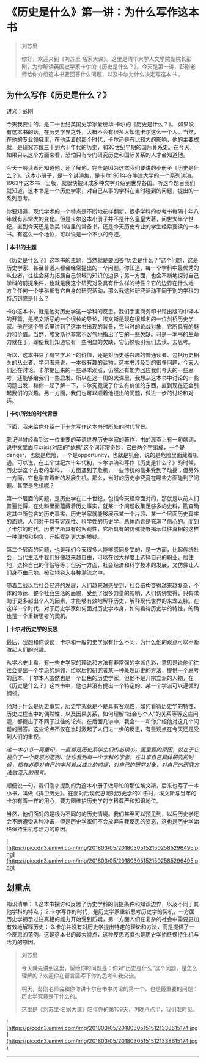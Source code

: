 # 《历史是什么》第一讲：为什么写作这本书

> 刘苏里
> 
> 你好，欢迎来到《刘苏里·名家大课》。这里是清华大学人文学院副院长彭刚，为你解读英国史学家卡尔的《历史是什么？》。今天是第一讲，彭刚老师给你介绍这本书要回答什么问题，以及卡尔为什么决定写这本书 。

## 为什么写作《历史是什么？》

讲义：彭刚

今天我要讲的，是二十世纪英国史学家爱德华·卡尔的《历史是什么？》。 如果没有这本书的话，在历史学界之外，大概不会有很多人知道卡尔这么一个人。当然，在他的专业领域里，在他活着的那个时代，卡尔还是有比较大的影响，他的主要成就，是研究苏俄三十到六十年代的历史，和20世纪早期的国际关系史。在今天，如果只从这个方面来看，恐怕只有专门研究历史和国际关系的人才会知道他。

今天一般读者还知道他，还了解他，完全是因为这本我们要讲的小册子《历史是什么？》。这本小册子，是一个讲演集，是卡尔1961年在牛津大学的一个系列讲演。1963年这本书一出版，就很快被译成多种文字介绍到世界各国。听这个题目我们就知道，这本书是一个历史学家，对自己从事的学科在当时碰到的问题，提出的一系列思考。

你要知道，现代学术的一个特点是不断地花样翻新，很多学科的参考书每隔十年八年就有非常大的变化。但是卡尔这本小册子并不是什么皇皇大著，问世大半个世纪，直到今天还是欧美书店里的常备书，还是今天历史专业的学生经常要读的一本书。有这么一个地位，可以说是一个不小的奇迹。

 **| 本书的主题**

《历史是什么？》这本书的主题，当然就是要回答“历史是什么？”这个问题，这是历史学家、甚至普通人都会经常提出的一个问题。你知道，每一个学科中最优秀的从业者，往往会努力拓展自己领域的知识的边界；另一方面，也会不断地探讨自己学科的前提条件，也就是我这个研究对象具有什么样的特性？它的边界在什么地方？任何一个学科都有它自身的研究活动，那么我这种研究活动不同于别的学科的特点到底是什么？

卡尔这本书，就是他对历史学这一学科的反思。我们手里商务印书馆出版的中译本的开篇，是埃文斯写的一个很长的导论，埃文斯是现在很知名的一位剑桥历史学家。他在这个导论里讲到了这本书出现的背景，它当时的论战对象，它所具有的魅力和价值。当然，埃文斯也非常不客气地指出了它的一些欠缺。可是一本书的生命力就在于，即便我们知道它有一些明显的欠缺，它仍然吸引我们去读、去思考。

所以，这本书除了有它学术上的价值，还是对历史感兴趣的普通读者、包括历史相关的从业者、学习者来说，一本很有趣的读物。这本书涉及到的很多问题，今天人们还在讨论。卡尔提出来的一些基本观点，仍然还有能力回应我们今天的一些思考，还能够给我们一些启发。所以在这一周的大课里，我想从这本书中讨论的一些问题出发，和你一起了解一下，卡尔究竟说了什么有价值的东西，直到现在还会引起我们的兴趣。另一方面，我们也可以顺着他提出的问题，做进一步的讨论和对话。

 **| 卡尔所处的时代背景**

下面，我来给你介绍一下卡尔写作这本书时所处的时代背景。

我记得曾经看到过一位重要的英语世界历史学家的著作，书的扉页上有一句献词，说中文里面与crisis对应的“危机”这个词非常奇妙，它由两个字组成，一个是danger，也就是危险，一个是opportunity，也就是机会，说的是危险里面藏着机遇。可以说，在上个世纪六十年代初，卡尔讲演和写作《历史是什么？》的时候，历史学这个古老的学科，一方面遇到了危机，一些传统的信条受到了动摇；但另外一方面，它也孕育着新的发展生机。那么，当时的历史学究竟在哪些方面碰到了问题、甚至是危机呢？

第一个层面的问题，是历史学在二十世纪，包括今天经常面对的，那就是以前人们普遍觉得，在史料里面蕴藏着历史事实，就某一个问题收集足够多的史料，勘查确定其中所包含的历史事实，历史学家就能够展示某一个片段、某一个层面历史真实的面貌，人们对于具有客观性、科学性的历史学，总体而言是充满了信心的。而到了卡尔的时代，历史学所具有的客观性，它所具有的仿佛能够揭示过往真相的这样一种理想和抱负，开始受到更大的质疑。

第二个层面的问题，也是我们今天很多人能够感同身受的，是一方面，比起传统社会，当代生活中我们好像越来越自由，可以在很大程度上选择自己的职业、居住地，选择自己的伴侣等等；但另一方面，社会经济和科学技术的发展，又仿佛让人们身不由己地、被动地卷入各种潮流之中。

随着二战以后社会经济的发展，人们越来越感受到，社会结构变得越来越复杂，个体的命运、整个社会生活的面貌，受到了很多力量的影响，人们仿佛觉得，只有求助于更多超出个人的因素，才能够有效地解释历史，解释现代世界的来龙去脉。在这样一个时代，对于历史学家如何面对历史学本身，如何看待历史学的特性，的确也是一个重新思考的契机。

 **| 卡尔对历史学的反思**

最后，我想和你谈谈，卡尔和一般的史学家有什么不同，为什么他的观点可以不断激起人们的兴趣。

从学术史上看，有一些史学家的理论和方法有非常强的学派色彩，意思是说他们往往会提出一个学派的纲领，给以后的研究者某一种处理历史的方法，提供一个思考的蓝本。卡尔本人虽然也是一个出色的历史学家，但他不是开宗立派的人物，在《历史是什么？》这本书中，他也并没有提出一个特定的、某一个学派可以遵循的纲领。

他对于什么是历史事实，历史学究竟是不是具有客观性，如何看待历史学的特性、历史过程当中的偶然性、以及因果关系，如何理解“社会与个人”的关系等等这些问题，都提出了不同于过往的论点。在后面几讲中，我会一一和你介绍他对这几个问题的回答。这些论点不仅在当时激起了人们进一步的反思，有些观点在今天还是受到人们的重视。

 *这一本小书一再重印，一直都是历史系学生们的必读书，更重要的原因，就在于它提供了一个反思的范例，让你看到每一个学科的学者，在从事自己具体研究的时候，都有必要对自己的学科赖以成立的前提，对自己的研究对象，对自己的研究方法做深入的思考。*

顺便说一句，我们刚才提到的为这本小册子做导论的那位埃文斯，后来也写了一本小书，叫做《捍卫历史》。在面对后现代思潮对历史学的冲击时，埃文斯与当年的卡尔有着一样的用心，要力图维护历史学的学科尊严和知识地位。

当然，他们面对的是极为不同的的历史情境。我们甚至可以预见到，以后历史学还会不断遭受各种冲击，但是历史学家们不会放弃自我反思的姿态，这也是历史学始终保持生机与活力的原因。

![https://piccdn3.umiwi.com/img/201803/05/201803051521502585296495.png](https://piccdn3.umiwi.com/img/201803/05/201803051521502585296495.png)

## 划重点

知识清单：
1.这本书探讨和反思了历史学科的前提条件和知识边界，以及不同于其他学科的特点；
2.卡尔写作的时代，是历史学家重新思考历史学的契机，一方面历史学揭示过往真相的能力开始受到质疑，另一方面人们在复杂的社会中需要更加有效地解释历史；
3.卡尔并没有对历史学提出特定的理论和方法，而是提供了一个反思的范例，这是这本书的最大特点，这种反思态度也是历史学始终保持生机与活力的原因。


> 刘苏里
> 
> 今天就先讲到这里，留给你的问题是：你对“历史是什么”这个问题，是怎么理解的？欢迎你在留言区写下你的思考和我交流。
> 
> 明天，彭刚老师会和你你讲卡尔在书中讨论的第一个，也是最重要的问题：历史学究竟是干什么的。
> 
> 这里是《刘苏里·名家大课》陪伴你的第109天，明晚八点半，我们准时见。

![https://piccdn3.umiwi.com/img/201803/05/201803051515121338615174.jpg](https://piccdn3.umiwi.com/img/201803/05/201803051515121338615174.jpg)

---
